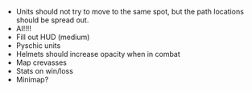 - Units should not try to move to the same spot, but the path locations should be spread out.
- AI!!!!
- Fill out HUD (medium)
- Pyschic units
- Helmets should increase opacity when in combat
- Map crevasses
- Stats on win/loss
- Minimap?
